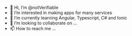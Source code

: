 - 👋 Hi, I’m @notVerifiable
- 👀 I’m interested in making apps for many services
- 🌱 I’m currently learning Angular, Typescript, C# and Ionic
- 💞️ I’m looking to collaborate on ...
- 📫 How to reach me ...

<!---
notVerifiable/notVerifiable is a ✨ special ✨ repository because its `README.md` (this file) appears on your GitHub profile.
You can click the Preview link to take a look at your changes.
--->
